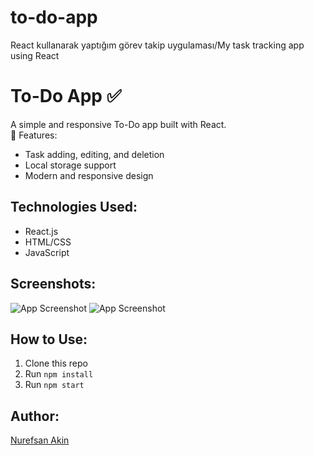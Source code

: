 # to-do-app
React kullanarak yaptığım görev takip uygulaması/My task tracking app using React 
# To-Do App ✅

A simple and responsive To-Do app built with React.  
📌 Features:
- Task adding, editing, and deletion
- Local storage support
- Modern and responsive design

## Technologies Used:
- React.js
- HTML/CSS
- JavaScript

## Screenshots:
![App Screenshot](<img width="1920" height="924" alt="Ekran görüntüsü 2025-07-18 152115" src="https://github.com/user-attachments/assets/fa73e7b6-4ac3-42ab-9cb7-a00e89ec3888" />)
![App Screenshot](<img width="1920" height="915" alt="Ekran görüntüsü 2025-07-18 152215" src="https://github.com/user-attachments/assets/11fc84b0-331e-4480-9edd-c1bd1e0fa978" />)

## How to Use:
1. Clone this repo
2. Run `npm install`
3. Run `npm start`

## Author:
[Nurefsan Akin](https://www.linkedin.com/in/nurefsan-akin)
